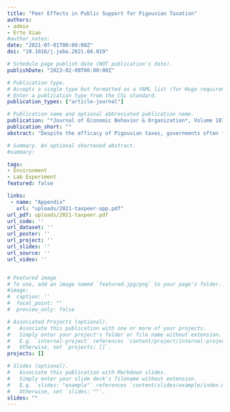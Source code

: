 ```yaml
---
title: "Peer Effects in Public Support for Pigouvian Taxation"
authors:
- admin
- Erte Xiao
#author_notes:
date: "2021-07-01T00:00:00Z"
doi: "10.1016/j.jebo.2021.04.019"

# Schedule page publish date (NOT publication's date).
publishDate: "2023-02-08T00:00:00Z"

# Publication type.
# Accepts a single type but formatted as a YAML list (for Hugo requirements).
# Enter a publication type from the CSL standard.
publication_types: ["article-journal"]

# Publication name and optional abbreviated publication name.
publication: "*Journal of Economic Behavior & Organization*, Volume 187, July 2021, 192-204"
publication_short: ""
abstract: "Despite the efficacy of Pigouvian taxes, governments often find them surprisingly controversial to implement. Evidence suggests the reason may be their complexity, which stems from the delay of externality. This paper studies whether communication among peers can promote public support for Pigouvian taxation. Using a market experiment with time-delayed negative externalities, we find that support for Pigouvian taxation increases when tax supporters can explain their position to other voters. We show that the peer effects cannot be explained by simple imitation or compliance, but are more likely to be driven by social learning. Our findings provide converging evidence for the role of complexity in the lack of support for Pigouvian taxes. These results point to the importance of giving voice and visibility to members of the general public who support efficient but complex tax policies."

# Summary. An optional shortened abstract.
#summary:

tags:
- Environment
- Lab Experiment
featured: false

links:
 - name: "Appendix"
   url: "uploads/2021-taxpeer-app.pdf"
url_pdf: uploads/2021-taxpeer.pdf
url_code: ''
url_dataset: ''
url_poster: ''
url_project: ''
url_slides: ''
url_source: ''
url_video: ''


# Featured image
# To use, add an image named `featured.jpg/png` to your page's folder.
#image:
#  caption: ''
#  focal_point: ""
#  preview_only: false

# Associated Projects (optional).
#   Associate this publication with one or more of your projects.
#   Simply enter your project's folder or file name without extension.
#   E.g. `internal-project` references `content/project/internal-project/index.md`.
#   Otherwise, set `projects: []`.
projects: []

# Slides (optional).
#   Associate this publication with Markdown slides.
#   Simply enter your slide deck's filename without extension.
#   E.g. `slides: "example"` references `content/slides/example/index.md`.
#   Otherwise, set `slides: ""`.
slides: ""
---
```


